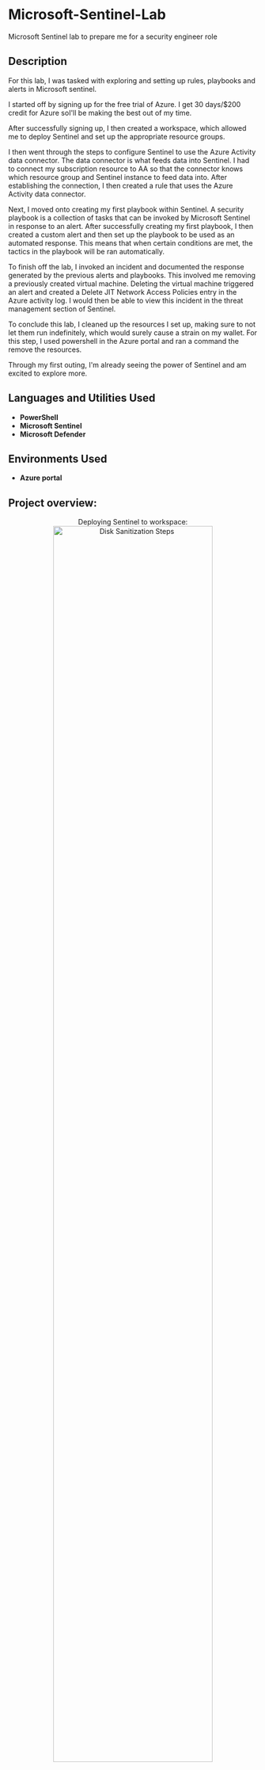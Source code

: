 # Microsoft-Sentinel-Lab
Microsoft Sentinel lab to prepare me for a security engineer role


<h2>Description</h2>
For this lab, I was tasked with exploring and setting up rules, playbooks and alerts in Microsoft sentinel.

I started off by signing up for the free trial of Azure. I get 30 days/$200 credit for Azure soI'll be making the best out of my time.

After successfully signing up, I then created a workspace, which allowed me to deploy Sentinel and set up the appropriate resource groups.

I then went through the steps to configure Sentinel to use the Azure Activity data connector. The data connector is what feeds data into Sentinel. I had to connect my subscription resource to AA so that the connector knows which resource group and Sentinel instance to feed data into. After establishing the connection, I then created a rule that uses the Azure Activity data connector.

Next, I moved onto creating my first playbook within Sentinel. A security playbook is a collection of tasks that can be invoked by Microsoft Sentinel in response to an alert. After successfully creating my first playbook, I then created a custom alert and then set up the playbook to be used as an automated response. This means that when certain conditions are met, the tactics in the playbook will be ran automatically.

To finish off the lab, I invoked an incident and documented the response generated by the previous alerts and playbooks. This involved me removing a previously created virtual machine. Deleting the virtual machine triggered an alert and created a Delete JIT Network Access Policies entry in the Azure activity log. I would then be able to view this incident in the threat management section of Sentinel.

To conclude this lab, I cleaned up the resources I set up, making sure to not let them run indefinitely, which would surely cause a strain on my wallet. For this step, I used powershell in the Azure portal and ran a command the remove the resources.

Through my first outing, I'm already seeing the power of Sentinel and am excited to explore more.
<br />


<h2>Languages and Utilities Used</h2>

- <b>PowerShell</b> 
- <b>Microsoft Sentinel</b>
- <b>Microsoft Defender</b>

<h2>Environments Used </h2>

- <b>Azure portal</b> 

<h2>Project overview:</h2>

<p align="center">
Deploying Sentinel to workspace: <br/>
<img src="https://i.imgur.com/madixor.png" height="80%" width="80%" alt="Disk Sanitization Steps"/>
<br />
<br />
Configuring the Azure Activity data connector:  <br/>
<img src="https://i.imgur.com/nQIs4Xv.png" height="80%" width="80%" alt="Disk Sanitization Steps"/>
<br />
<br />
Azure activity analytics: <br/>
<img src="https://i.imgur.com/w6F7J5Q.png" height="80%" width="80%" alt="Disk Sanitization Steps"/>
<br />
<br />
Created a custom rule:  <br/>  
<img src="https://i.imgur.com/0jrAU8s.png" height="80%" width="80%" alt="Disk Sanitization Steps"/>
<br />
<br />
Microsoft defender overview:  <br/>
(still waiting for secure score to update)
<img src=https://i.imgur.com/VvxFTKa.png" height="80%" width="80%" alt="Disk Sanitization Steps"/>
<br />
<br />
Populated alerts: <br/>
<img src=https://i.imgur.com/OhcR3Wo.png height="80%" width="80%"/>
<br />
<br />
Cleaning up the resources: <br/>
<img src=https://i.imgur.com/G3kZKR6.png height="80%" width="80%"/>
<br />
<br />
<!--
 ```diff
- text in red
+ text in green
! text in orange
# text in gray
@@ text in purple (and bold)@@
```
--!>
